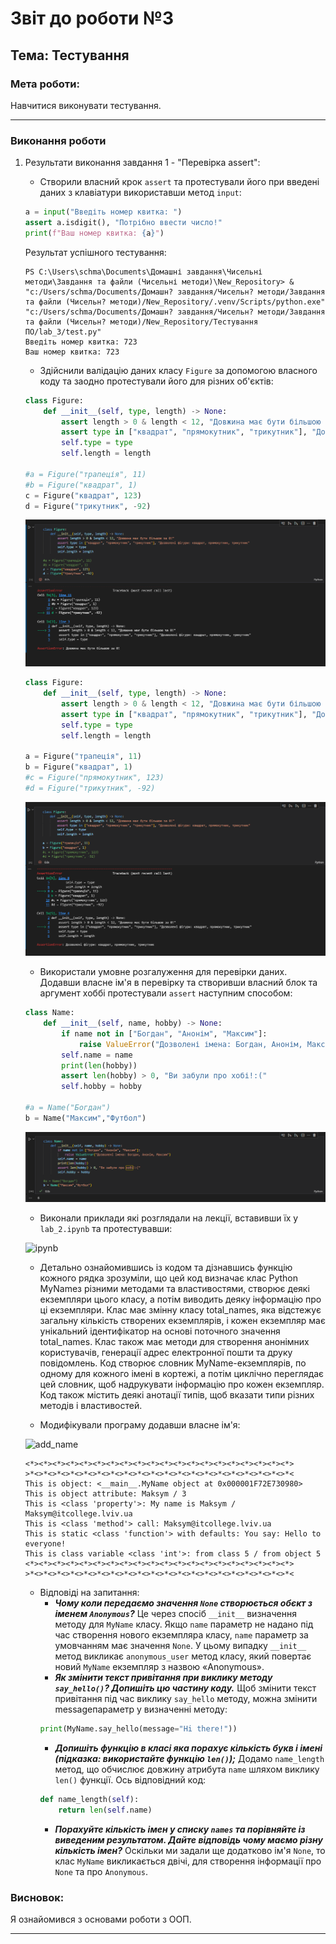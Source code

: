 # Звіт до роботи №3
## Тема: Тестування
### Мета роботи: 
Навчитися виконувати тестування.

---
### Виконання роботи
1. Результати виконання завдання 1 - "Перевірка assert":
    - Створили власний крок `assert` та протестували його при введені даних з клавіатури використавши метод `input`:

    ```python
    a = input("Введіть номер квитка: ")
    assert a.isdigit(), "Потрібно ввести число!"
    print(f"Ваш номер квитка: {a}")
    ```
    Результат успішного тестування:
    ```
    PS C:\Users\schma\Documents\Домашні завдання\Чисельні методи\Завдання та файли (Чисельні методи)\New_Repository> & "c:/Users/schma/Documents/Домашн? завдання/Чисельн? методи/Завдання та файли (Чисельн? методи)/New_Repository/.venv/Scripts/python.exe" "c:/Users/schma/Documents/Домашн? завдання/Чисельн? методи/Завдання та файли (Чисельн? методи)/New_Repository/Тестування ПО/lab_3/test.py"
    Введіть номер квитка: 723
    Ваш номер квитка: 723
    ```

    - Здійснили валідацію даних класу `Figure` за допомогою власного коду та заодно протестували його для різних об'єктів:

    ```python
    class Figure:
        def __init__(self, type, length) -> None:
            assert length > 0 & length < 12, "Довжина має бути більшою за 0!"
            assert type in ["квадрат", "прямокутник", "трикутник"], "Дозволені фігури: квадрат, прямокутник, трикутник"
            self.type = type
            self.length = length

    #a = Figure("трапеція", 11)
    #b = Figure("квадрат", 1)
    c = Figure("квадрат", 123)
    d = Figure("трикутник", -92)
    ``` 
    ![assert1](images/assert1.png "assert1")

    ```python
    class Figure:
        def __init__(self, type, length) -> None:
            assert length > 0 & length < 12, "Довжина має бути більшою за 0!"
            assert type in ["квадрат", "прямокутник", "трикутник"], "Дозволені фігури: квадрат, прямокутник, трикутник"
            self.type = type
            self.length = length

    a = Figure("трапеція", 11)
    b = Figure("квадрат", 1)
    #c = Figure("прямокутник", 123)
    #d = Figure("трикутник", -92)
    ```
    ![assert2](images/assert2.png "assert2")

    - Використали умовне розгалуження для перевірки даних. Додавши власне ім'я в перевірку та створивши власний блок та аргумент хоббі протестували `assert` наступним способом:

    ```python
    class Name:
        def __init__(self, name, hobby) -> None:
            if name not in ["Богдан", "Анонім", "Максим"]:
                raise ValueError("Дозволені імена: Богдан, Анонім, Максим")
            self.name = name
            print(len(hobby))
            assert len(hobby) > 0, "Ви забули про хобі!:("
            self.hobby = hobby

    #a = Name("Богдан")
    b = Name("Максим","Футбол")
    ```
    ![assert3](images/assert3.png "assert3")





    - Виконали приклади які розглядали на лекції, вставивши їх у `lab_2.ipynb` та протестувавши:

    ![ipynb](images/ipynb.png "ipynb")

    - Детально ознайомившись із кодом та дізнавшись функцію кожного рядка зрозуміли, що цей код визначає клас Python MyNameз різними методами та властивостями, створює деякі екземпляри цього класу, а потім виводить деяку інформацію про ці екземпляри. Клас має змінну класу total_names, яка відстежує загальну кількість створених екземплярів, і кожен екземпляр має унікальний ідентифікатор на основі поточного значення total_names. Клас також має методи для створення анонімних користувачів, генерації адрес електронної пошти та друку повідомлень. Код створює словник MyName-екземплярів, по одному для кожного імені в кортежі, а потім циклічно переглядає цей словник, щоб надрукувати інформацію про кожен екземпляр. Код також містить деякі анотації типів, щоб вказати типи різних методів і властивостей.

    - Модифікували програму додавши власне ім'я:

    ![add_name](images/add_name.png "add_name")

    ```
    <*><*><*><*><*><*><*><*><*><*><*><*><*><*><*><*><*><*><*><*>
    >*<>*<>*<>*<>*<>*<>*<>*<>*<>*<>*<>*<>*<>*<>*<>*<>*<>*<>*<>*<
    This is object: <__main__.MyName object at 0x000001F72E730980>
    This is object attribute: Maksym / 3
    This is <class 'property'>: My name is Maksym / Maksym@itcollege.lviv.ua
    This is <class 'method'> call: Maksym@itcollege.lviv.ua
    This is static <class 'function'> with defaults: You say: Hello to everyone!
    This is class variable <class 'int'>: from class 5 / from object 5
    <*><*><*><*><*><*><*><*><*><*><*><*><*><*><*><*><*><*><*><*>
    >*<>*<>*<>*<>*<>*<>*<>*<>*<>*<>*<>*<>*<>*<>*<>*<>*<>*<>*<>*<
    ```

    - Відповіді на запитання:
        - ***Чому коли передаємо значення `None` створюється обєкт з іменем `Anonymous`?*** 
        Це через спосіб `__init__` визначення методу для `MyName` класу. Якщо `name` параметр не надано під час створення нового екземпляра класу, `name` параметр за умовчанням має значення `None`. У цьому випадку `__init__` метод викликає `anonymous_user` метод класу, який повертає новий `MyName` екземпляр з назвою «Anonymous».
        - ***Як змінити текст привітання при виклику методу `say_hello()`? Допишіть цю частину коду.***
        Щоб змінити текст привітання під час виклику `say_hello` методу, можна змінити messageпараметр у визначенні методу:
        ```python
        print(MyName.say_hello(message="Hi there!"))
        ```
        - ***Допишіть функцію в класі яка порахує кількість букв і імені (підказка: використайте функцію `len()`);***
        Додамо `name_length` метод, що обчислює довжину атрибута `name` шляхом виклику `len()` функції. Ось відповідний код:
        ```python
        def name_length(self):
            return len(self.name)
        ```
        - ***Порахуйте кількість імен у списку `names` та порівняйте із виведеним результатом. Дайте відповідь чому маємо різну кількість імен?***
        Оскільки ми задали ще додатково ім'я `None`, то клас `MyName` викликається двічі, для створення інформації про `None` та про `Anonymous`.   

### Висновок: 
Я ознайомився з основами роботи з ООП.

---